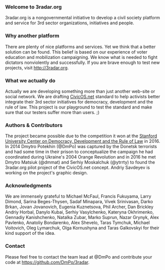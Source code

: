 ### Welcome to 3radar.org
3radar.org is a nongovernmental initiative to develop a civil society platform and service for 3rd sector organizations, initiatives and people.

### Why another platform
There are plenty of nice platforms and services. Yet we think that a better solution can be found. This belief is based on our experience of voter education and mobilization campaigning. We know what is needed to fight dictators nonviolently and successfully. If you are brave enough to test new projects, visit <http://3radar.org>.

### What we actually do
Actually we are developing something more than just another web-site or social network. We are drafting [CivicOS.net](https://dmpo.github.io/CivicOS/) standard to help activists better integrate their 3rd sector initiatives for democracy, development and the rule of law. This project is our playground to test the standard and make sure that our testers suffer more than users. ;)

### Authors & Contributors
The project became possible due to the competition it won at the [Stanford University Center on Democracy, Development and the Rule of Law](http://cddrl.fsi.stanford.edu/) in 2016. In 2014 Dmytro Potekhin (@DmPo) was captured by the Donetsk terrorists and had some time in their prison to conceptualize the campaign he had coordinated during Ukraine's 2004 Orange Revolution and in 2016 he met Dmytro Matsiuk (@dmmat) and Serhiy Moskalchuk (@ytrrty) to found the 3radar.org pilot project of the CivicOS.net concept. Andriy Savdeyev is working on the project's graphic design. 

### Acknowledgments
We are immensely grateful to Michael McFaul, Francis Fukuyama, Larry Dimond, Sarina Beges-Thysen, Sadaf Minapara, Vivek Srinivasan, Darko Brkan, Jovan Jovanovich, Eugenia Kuznetsova, Phil Archer, Dan Brickley Andriy Horbal, Danylo Kubai, Serhiy Vasylchenko, Kateryna Okhrimenko, Gennadiy Kanishchenko, Natalka Zubar, Marko Suprun, Nazar Grynyk, Alex Pavlenko, Anatoliy Bondarenko, Alex Shevelo, Taras Tymchuk, Michael Voitovich, Oleg Lymarchuk, Olga Kornushyna and Taras Galkovskyi for their kind support of the idea.

### Contact
Please feel free to contact the team lead at @DmPo and contribute your code at <https://github.com/DmPo/3radar>.
